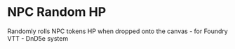 # NPC Random HP
Randomly rolls NPC tokens HP when dropped onto the canvas - for Foundry VTT - DnD5e system

